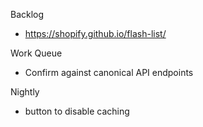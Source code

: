 Backlog
* https://shopify.github.io/flash-list/

Work Queue
* Confirm against canonical API endpoints

Nightly
* button to disable caching
